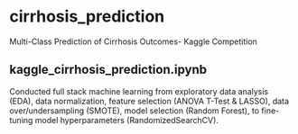 # cirrhosis_prediction
Multi-Class Prediction of Cirrhosis Outcomes- Kaggle Competition

## kaggle_cirrhosis_prediction.ipynb
Conducted full stack machine learning from exploratory data analysis (EDA), data normalization, feature selection (ANOVA T-Test & LASSO), data over/undersampling (SMOTE), model selection (Random Forest), to fine-tuning model hyperparameters (RandomizedSearchCV).
